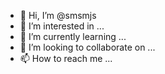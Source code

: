 - 👋 Hi, I’m @smsmjs
- 👀 I’m interested in ...
- 🌱 I’m currently learning ...
- 💞️ I’m looking to collaborate on ...
- 📫 How to reach me ...

<!---
smsmjs/smsmjs is a ✨ special ✨ repository because its `README.md` (this file) appears on your GitHub profile.
You can click the Preview link to take a look at your changes.
--->
